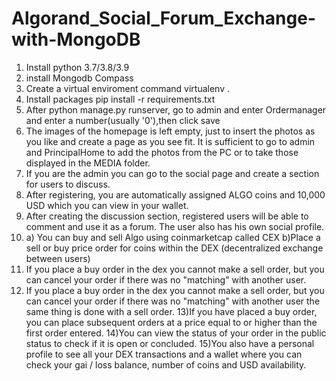 # Algorand_Social_Forum_Exchange-with-MongoDB
1) Install python 3.7/3.8/3.9
2) install Mongodb Compass
3) Create a virtual enviroment command virtualenv .
4) Install packages pip install -r requirements.txt
5) After python manage.py runserver, go to admin and enter Ordermanager and enter a number(usually '0'),then click save
6) The images of the homepage is left empty, just to insert the photos as you like and create a page as you see fit. It is sufficient to go to admin and PrincipalHome to add the photos from the PC or to take those displayed in the MEDIA folder.
7) If you are the admin you can go to the social page and create a section for users to discuss.
8) After registering, you are automatically assigned ALGO coins and 10,000 USD which you can view in your wallet.
9) After creating the discussion section, registered users will be able to comment and use it as a forum. The user also has his own social profile.
10) a) You can buy and sell Algo using coinmarketcap called CEX b)Place a sell or buy price order for coins within the DEX (decentralized exchange between users)
11) If you place a buy order in the dex you cannot make a sell order, but you can cancel your order if there was no "matching" with another user.
12) If you place a buy order in the dex you cannot make a sell order, but you can cancel your order if there was no "matching" with another user
the same thing is done with a sell order.
13)If you have placed a buy order, you can place subsequent orders at a price equal to or higher than the first order entered.
14)You can view the status of your order in the public status to check if it is open or concluded.
15)You also have a personal profile to see all your DEX transactions and a wallet where you can check your gai / loss balance, number of coins and USD availability.
